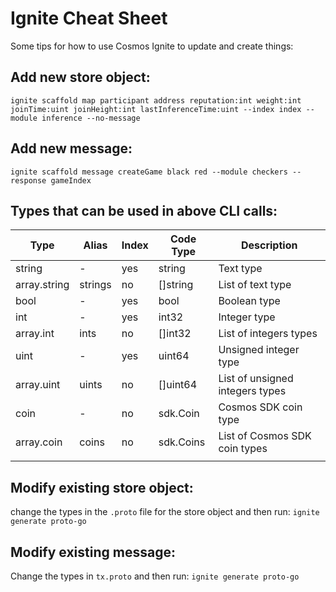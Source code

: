 # Ignite Cheat Sheet
Some tips for how to use Cosmos Ignite to update and create things:

## Add new store object:

`ignite scaffold map participant address reputation:int weight:int joinTime:uint joinHeight:int lastInferenceTime:uint --index index --module inference --no-message`

## Add new message:
`ignite scaffold message createGame black red --module checkers --response gameIndex`

## Types that can be used in above CLI calls:

| Type         | Alias   | Index | Code Type | Description                     |
| ------------ | ------- | ----- | --------- | ------------------------------- |
| string       | -       | yes   | string    | Text type                       |
| array.string | strings | no    | []string  | List of text type               |
| bool         | -       | yes   | bool      | Boolean type                    |
| int          | -       | yes   | int32     | Integer type                    |
| array.int    | ints    | no    | []int32   | List of integers types          |
| uint         | -       | yes   | uint64    | Unsigned integer type           |
| array.uint   | uints   | no    | []uint64  | List of unsigned integers types |
| coin         | -       | no    | sdk.Coin  | Cosmos SDK coin type            |
| array.coin   | coins   | no    | sdk.Coins | List of Cosmos SDK coin types   |
|              |         |       |           |                                 |


## Modify existing store object:
change the types in the `.proto` file for the store object and then run:
`ignite generate proto-go`

## Modify existing message:
Change the types in `tx.proto` and then run:
`ignite generate proto-go`